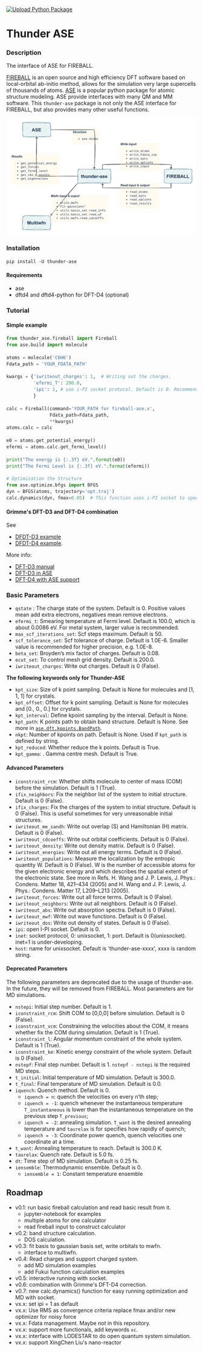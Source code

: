 [![Upload Python Package](https://github.com/thunder-dft/thunder-ase/actions/workflows/python-publish.yml/badge.svg)](https://github.com/thunder-dft/thunder-ase/actions/workflows/python-publish.yml)

# Thunder ASE

### Description
The interface of ASE for FIREBALL.

[FIREBALL](https://fireball-dft.org) is an open source and high efficiency DFT software based on local-orbital ab-initio method, allows for the simulation very large supercells of thousands of atoms. [ASE](https://wiki.fysik.dtu.dk/ase/index.html) is a popular python package for atomic structure modeling. ASE provide interfaces with many QM and MM software. This `thunder-ase` package is not only the ASE interface for FIREBALL, but also provides many other useful functions. 

![thunder-ase-framework](./Docs/img/thunder-ase-framework.jpeg)

### Installation

`pip install -U thunder-ase`

#### Requirements

* ase
* dftd4 and dftd4-python for DFT-D4 (optional)

### Tutorial

#### Simple example

```Python
from thunder_ase.fireball import Fireball
from ase.build import molecule

atoms = molecule('C6H6')
Fdata_path = 'YOUR_FDATA_PATH'

kwargs = {'iwriteout_charges': 1,  # Writing out the charges.
          'efermi_T': 200.0,
          'ipi': 1, # use i-PI socket protocol. Default is 0. Recommended for optimization and MD.
          }

calc = Fireball(command='YOUR_PATH for fireball-ase.x', 
                Fdata_path=Fdata_path,
                **kwargs)
atoms.calc = calc

e0 = atoms.get_potential_energy()
efermi = atoms.calc.get_fermi_level()

print("The energy is {:.3f} eV.".format(e0))
print("The Fermi Level is {:.3f} eV.".format(efermi))

# Optimization the Structure
from ase.optimize.bfgs import BFGS
dyn = BFGS(atoms, trajectory='opt.traj')
calc.dynamics(dyn, fmax=0.05)  # This function uses i-PI socket to speed up the calculation. The original ASE way still works, but without socket supported.
```

#### Grimme's DFT-D3 and DFT-D4 combination

See 
* [DFDT-D3 example](examples/6_Benzene_DFT-D3/Benzene_DFT-D3.ipynb)  
* [DFDT-D4 example](examples/6_Benzene_DFT-D4/Benzene_DFT-D4.ipynb).

More info: 
* [DFT-D3 manual](https://www.chemiebn.uni-bonn.de/pctc/mulliken-center/software/dft-d3/get-the-current-version-of-dft-d3)
* [DFT-D3 in ASE](https://wiki.fysik.dtu.dk/ase/ase/calculators/dftd3.html)
* [DFT-D4 with ASE support](https://dftd4.readthedocs.io/en/latest/reference/ase.html)


### Basic Parameters

* `qstate` : The charge state of the system. Default is 0. Positive values mean add extra electrons, negatives mean remove electrons.
* `efermi_t`: Smearing temperature at Fermi level. Default is 100.0, which is about 0.0086 eV. For metal system, larger value is recommended.
* `max_scf_iterations_set`: Scf steps maximum. Default is 50.
* `scf_tolerance_set`: Scf tolerance of charge. Default is 1.0E-6. Smaller value is recommended for higher precision, e.g. 1.0E-8.
* `beta_set`: Broyden’s mix factor of charges. Default is 0.08.
* `ecut_set`: To control mesh grid density. Default is 200.0.
* `iwriteout_charges`: Write out charges. Default is  0 (False).

**The following keywords only for Thunder-ASE**

* `kpt_size`: Size of k point sampling. Default is None for molecules and [1, 1, 1] for crystals.
* `kpt_offset`: Offset for k point sampling. Default is None for molecules and [0., 0., 0.] for crystals.
* `kpt_interval`: Define kpoint sampling by the interval. Default is None.
* `kpt_path`: K points path to obtain band structure. Default is None. See more in [`ase.dft.kpoints.BandPath`](https://wiki.fysik.dtu.dk/ase/ase/dft/kpoints.html#band-path).
* `nkpt`: Number of kpoints on path. Default is None. Used if `kpt_path` is defined by string.
* `kpt_reduced`: Whether reduce the k points. Default is True.
* `kpt_gamma`: . Gamma centre mesh. Default is True.

#### Advanced Parameters

* `iconstraint_rcm`: Whether shifts molecule to center of mass (COM) before the simulation. Default is 1 (True).
* `ifix_neighbors`: Fix the neighbor list of the system to initial structure. Default is  0 (False).
* `ifix_charges`: Fix the charges of the system to initial structure. Default is  0 (False). This is useful sometimes for very unreasonable initial structures.
* `iwriteout_me_sandh`: Write out overlap (S) and Hamiltonian (H) matrix. Default is 0 (False).
* `iwriteout_cdcoeffs`: Write out orbital coefficients. Default is 0 (False).
* `iwriteout_density`: Write out density matrix. Default is  0 (False).
* `iwriteout_energies`: Write out all energy terms. Default is  0 (False).
* `iwriteout_populations`: Measure the localization by the entropic quantity W. Default is  0 (False). W is the number of accessible atoms for the given electronic energy and which describes the spatial extent of the electronic state. See more in Refs. H. Wang and J. P. Lewis, J. Phys.: Condens. Matter 18, 421–434 (2005) and  H. Wang and J. P. Lewis, J. Phys.: Condens. Matter 17, L209–L213 (2005).
* `iwriteout_forces`: Write out all force terms. Default is  0 (False).
* `iwriteout_neighbors`: Write out all neighbors. Default is  0 (False).
* `iwriteout_abs`: Write out absorption spectra. Default is  0 (False).
* `iwriteout_ewf`: Write out wave functions. Default is  0 (False).
* `iwriteout_dos`: Write out  density of states. Default is  0 (False).
* `ipi`: open I-PI socket. Default is 0.
* `inet`: socket protocol, 0: unixsocket, 1: port. Default is 0(unixsocket). inet=1 is under-developing. 
* `host`: name for unixsocket. Default is 'thunder-ase-xxxx', xxxx is random string.



#### Deprecated Parameters

The following parameters are deprecated due to the usage of thunder-ase. In the future, they will be removed from FIREBALL. Most parameters are for MD simulations.

* `nstepi`: Initial step number. Default is 1.
* `iconstraint_rcm`: Shift COM to [0,0,0] before simulation. Default is 0 (False).
* `iconstraint_vcm`: Constraining the velocities about the COM, it means whether fix  the COM during simulation. Default is 1 (True).
* `iconstraint_l`: Angular momentum constraint of the whole system. Default is  1 (True).
* `iconstraint_ke`: Kinetic energy constraint of the whole system. Default is  0 (False).
* `nstepf`: Final step number. Default is 1. `nstepf - nstepi` is the required MD steps.
* `t_initial`: Initial temperature of MD simulation. Default is 300.0. 
* `t_final`: Final temperature of MD simulation. Default is 0.0.
* `iquench`: Quench method. Default is 0. 
  * `iquench = n`: quench the velocities on every n’th step; 
  * `iquench = -1`: quench whenever the instantaneous temperature `T_instantaneous` is lower than the instantaneous temperature on the previous step `T_previous`;
  * `iquench = -2`: annealing simulation.  `T_want` is the desired annealing temperature and `taurelax` is for specifies how rapidly of quench;
  * `iquench = -3`: Coordinate power quench, quench velocities one coordinate at a time.
* `t_want`: Annealing temperature to reach.  Default is 300.0 K.
* `taurelax`: Quench rate. Default is 5.0 fs.
* `dt`: Time step of MD simulation. Default is 0.25 fs.
* `iensemble`: Thermodynamic ensemble. Default is 0.
  * `iensemble = 1`: Constant temperature ensemble


## Roadmap

* v0.1: run basic fireball calculation and read basic result from it.
  * jupyter-notebook for examples
  * multiple atoms for one calculator
  * read fireball input to construct calculator
* v0.2: band structure calculation.
  * DOS calculation.
* v0.3: fit basis to gaussian basis set, write orbitals to mwfn.
  * interface to multiwfn.
* v0.4: Read charges and support charged system.
  * add MD simulation examples
  * add Fukui function calculation examples
* v0.5: interactive running with socket.
* v0.6: combination with Grimme's DFT-D4 correction.
* v0.7: new calc.dynamics() function for easy running optimization and MD with socket.
* vx.x: set ipi = 1 as default
* vx.x: Use RMS as convergence criteria replace fmax and/or new optimizer for noisy force
* vx.x: Fdata management. Maybe not in this repository.
* vx.x: support more functionals, add keywords `xc`.
* vx.x: interface with LODESTAR to do open quantum system simulation.
* vx.x: support XingChen Liu's nano-reactor

